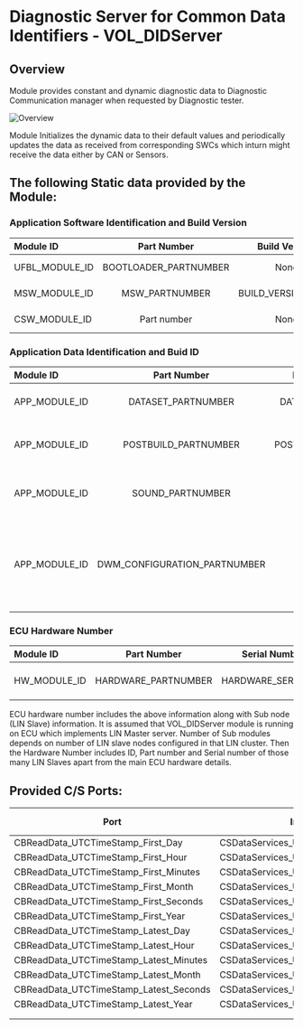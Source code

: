 Diagnostic Server for Common Data Identifiers - VOL_DIDServer
========


## Overview
Module provides constant and dynamic diagnostic data to Diagnostic Communication manager when requested by Diagnostic tester.   

![Overview](/SWC/Services/VOL_DIDServer/Overview.png)

Module Initializes the dynamic data to their default values and periodically updates the data as received from corresponding SWCs which inturn might receive the data either by CAN or Sensors.

## The following Static data provided by the Module:


### Application Software Identification and Build Version

| Module ID			| Part Number			| Build Version    | Description	 |
|:---				|:---:              	| :--:             | :---:        	 | 
|UFBL_MODULE_ID		|BOOTLOADER_PARTNUMBER	|None 			   |Bootloader Software				 |
|MSW_MODULE_ID		|MSW_PARTNUMBER			|BUILD_VERSION_MSW |Application Software				 | 
|CSW_MODULE_ID		|Part number			|None			   |optional module				 | 
		
### Application Data Identification and Buid ID

| Module ID			| Part Number				  | Build Version    | Description	 														 | 
|:---				|:---:              		  | :--:             | :---:        	 														 | 
|APP_MODULE_ID		|DATASET_PARTNUMBER			  |DATASET_BUILD_ID  |Data set - Configuration parameters									 |
|APP_MODULE_ID		|POSTBUILD_PARTNUMBER		  |POSTBUILD_BUILD_ID|Post build data area for Software Configuration						 | 
|APP_MODULE_ID		|SOUND_PARTNUMBER			  |None			     |Data area to handle the Sound data on IC								 |
|APP_MODULE_ID		|DWM_CONFIGURATION_PARTNUMBER |None			     |Dynamic Window manager data area to handle the pixel data.Only valid for IC.| 


### ECU Hardware Number

| Module ID			| Part Number				  | Serial Number    | Sub Module info	 | 
|:---				|:---:              		  | :--:             | :---:        	 | 		 
|HW_MODULE_ID		|HARDWARE_PARTNUMBER		  |HARDWARE_SERIAL_NO  |SUB_HW_MODULE_ID,Sub node Part number,Sub node serial number |

ECU hardware number includes the above information along with Sub node (LIN Slave) information. It is assumed that VOL_DIDServer module is running on ECU which implements LIN Master server.
Number of Sub modules depends on number of LIN slave nodes configured in that LIN cluster. Then the Hardware Number includes ID, Part number and Serial number of those many LIN Slaves apart from the main ECU hardware details. 

## Provided C/S Ports:

| Port                                   | Interface                           | C/S Operation | Description |
|----------------------------------------|-------------------------------------|---------------|-------------|
| CBReadData_UTCTimeStamp_First_Day      | CSDataServices_UTCTimeStamp_Day     | ReadData()    |             |
| CBReadData_UTCTimeStamp_First_Hour     | CSDataServices_UTCTimeStamp_Hour    | ReadData()    |             |
| CBReadData_UTCTimeStamp_First_Minutes  | CSDataServices_UTCTimeStamp_Minutes | ReadData()    |             |
| CBReadData_UTCTimeStamp_First_Month    | CSDataServices_UTCTimeStamp_Month   | ReadData()    |             |
| CBReadData_UTCTimeStamp_First_Seconds  | CSDataServices_UTCTimeStamp_Seconds | ReadData()    |             |
| CBReadData_UTCTimeStamp_First_Year     | CSDataServices_UTCTimeStamp_Year    | ReadData()    |             |
| CBReadData_UTCTimeStamp_Latest_Day     | CSDataServices_UTCTimeStamp_Day     | ReadData()    |             |
| CBReadData_UTCTimeStamp_Latest_Hour    | CSDataServices_UTCTimeStamp_Hour    | ReadData()    |             |
| CBReadData_UTCTimeStamp_Latest_Minutes | CSDataServices_UTCTimeStamp_Minutes | ReadData()    |             |
| CBReadData_UTCTimeStamp_Latest_Month   | CSDataServices_UTCTimeStamp_Month   | ReadData()    |             |
| CBReadData_UTCTimeStamp_Latest_Seconds | CSDataServices_UTCTimeStamp_Seconds | ReadData()    |             |
| CBReadData_UTCTimeStamp_Latest_Year    | CSDataServices_UTCTimeStamp_Year    | ReadData()    |             |
|                                        |                                     |               |             |
|                                        |                                     |               |             |
